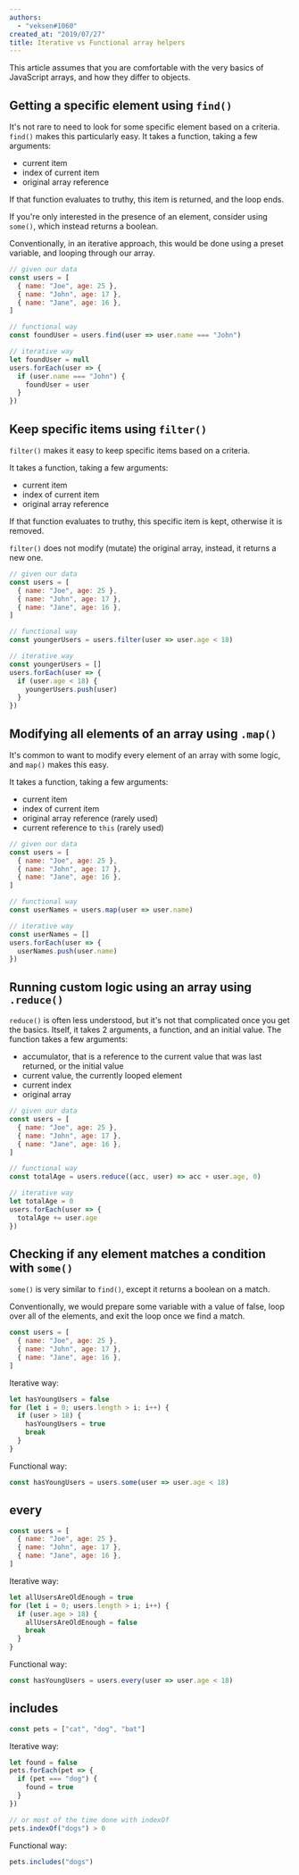 ```yaml
---
authors:
  - "veksen#1060"
created_at: "2019/07/27"
title: Iterative vs Functional array helpers
---
```


This article assumes that you are comfortable with the very basics of JavaScript arrays, and how they differ to objects.

## Getting a specific element using `find()`

It's not rare to need to look for some specific element based on a criteria. `find()` makes this particularly easy. It takes a function, taking a few arguments:

- current item
- index of current item
- original array reference

If that function evaluates to truthy, this item is returned, and the loop ends.

If you're only interested in the presence of an element, consider using `some()`, which instead returns a boolean.

Conventionally, in an iterative approach, this would be done using a preset variable, and looping through our array.

```js
// given our data
const users = [
  { name: "Joe", age: 25 },
  { name: "John", age: 17 },
  { name: "Jane", age: 16 },
]

// functional way
const foundUser = users.find(user => user.name === "John")

// iterative way
let foundUser = null
users.forEach(user => {
  if (user.name === "John") {
    foundUser = user
  }
})
```

## Keep specific items using `filter()`

`filter()` makes it easy to keep specific items based on a criteria.

It takes a function, taking a few arguments:

- current item
- index of current item
- original array reference

If that function evaluates to truthy, this specific item is kept, otherwise it is removed.

`filter()` does not modify (mutate) the original array, instead, it returns a new one.

```js
// given our data
const users = [
  { name: "Joe", age: 25 },
  { name: "John", age: 17 },
  { name: "Jane", age: 16 },
]

// functional way
const youngerUsers = users.filter(user => user.age < 18)

// iterative way
const youngerUsers = []
users.forEach(user => {
  if (user.age < 18) {
    youngerUsers.push(user)
  }
})
```

## Modifying all elements of an array using `.map()`

It's common to want to modify every element of an array with some logic, and `map()` makes this easy.

It takes a function, taking a few arguments:

- current item
- index of current item
- original array reference (rarely used)
- current reference to `this` (rarely used)

```js
// given our data
const users = [
  { name: "Joe", age: 25 },
  { name: "John", age: 17 },
  { name: "Jane", age: 16 },
]

// functional way
const userNames = users.map(user => user.name)

// iterative way
const userNames = []
users.forEach(user => {
  userNames.push(user.name)
})
```

## Running custom logic using an array using `.reduce()`

`reduce()` is often less understood, but it's not that complicated once you get the basics. Itself, it takes 2 arguments, a function, and an initial value. The function takes a few arguments:

- accumulator, that is a reference to the current value that was last returned, or the initial value
- current value, the currently looped element
- current index
- original array

```js
// given our data
const users = [
  { name: "Joe", age: 25 },
  { name: "John", age: 17 },
  { name: "Jane", age: 16 },
]

// functional way
const totalAge = users.reduce((acc, user) => acc + user.age, 0)

// iterative way
let totalAge = 0
users.forEach(user => {
  totalAge += user.age
})
```

## Checking if any element matches a condition with `some()`

`some()` is very similar to `find()`, except it returns a boolean on a match.

Conventionally, we would prepare some variable with a value of false, loop over all of the elements, and exit the loop once we find a match.

```js
const users = [
  { name: "Joe", age: 25 },
  { name: "John", age: 17 },
  { name: "Jane", age: 16 },
]
```

Iterative way:

```js
let hasYoungUsers = false
for (let i = 0; users.length > i; i++) {
  if (user > 18) {
    hasYoungUsers = true
    break
  }
}
```

Functional way:

```js
const hasYoungUsers = users.some(user => user.age < 18)
```

## every

```js
const users = [
  { name: "Joe", age: 25 },
  { name: "John", age: 17 },
  { name: "Jane", age: 16 },
]
```

Iterative way:

```js
let allUsersAreOldEnough = true
for (let i = 0; users.length > i; i++) {
  if (user.age > 18) {
    allUsersAreOldEnough = false
    break
  }
}
```

Functional way:

```js
const hasYoungUsers = users.every(user => user.age < 18)
```

## includes

```js
const pets = ["cat", "dog", "bat"]
```

Iterative way:

```js
let found = false
pets.forEach(pet => {
  if (pet === "dog") {
    found = true
  }
})

// or most of the time done with indexOf
pets.indexOf("dogs") > 0
```

Functional way:

```js
pets.includes("dogs")
```
